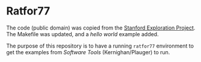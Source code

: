 # Ratfor77

The code (public domain) was copied from the [Stanford Exploration Project](http://sepwww.stanford.edu/doku.php?id=sep:software:ratfor). The Makefile was updated, and a _hello world_ example added.

The purpose of this repository is to have a running `ratfor77` environment to get the examples from _Software Tools_ (Kernighan/Plauger) to run.
